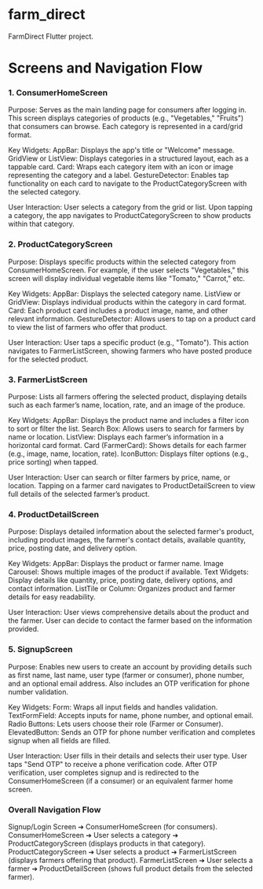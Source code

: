 # farm_direct

FarmDirect Flutter project.

# Screens and Navigation Flow

### 1. ConsumerHomeScreen
Purpose:
Serves as the main landing page for consumers after logging in. This screen displays categories of products (e.g., "Vegetables," "Fruits") that consumers can browse. Each category is represented in a card/grid format.

Key Widgets:
AppBar: Displays the app's title or "Welcome" message.
GridView or ListView: Displays categories in a structured layout, each as a tappable card.
Card: Wraps each category item with an icon or image representing the category and a label.
GestureDetector: Enables tap functionality on each card to navigate to the ProductCategoryScreen with the selected category.

User Interaction:
User selects a category from the grid or list.
Upon tapping a category, the app navigates to ProductCategoryScreen to show products within that category.

### 2. ProductCategoryScreen
Purpose:
Displays specific products within the selected category from ConsumerHomeScreen. For example, if the user selects "Vegetables," this screen will display individual vegetable items like "Tomato," "Carrot," etc.

Key Widgets:
AppBar: Displays the selected category name.
ListView or GridView: Displays individual products within the category in card format.
Card: Each product card includes a product image, name, and other relevant information.
GestureDetector: Allows users to tap on a product card to view the list of farmers who offer that product.

User Interaction:
User taps a specific product (e.g., "Tomato").
This action navigates to FarmerListScreen, showing farmers who have posted produce for the selected product.

### 3. FarmerListScreen
Purpose:
Lists all farmers offering the selected product, displaying details such as each farmer’s name, location, rate, and an image of the produce.

Key Widgets:
AppBar: Displays the product name and includes a filter icon to sort or filter the list.
Search Box: Allows users to search for farmers by name or location.
ListView: Displays each farmer’s information in a horizontal card format.
Card (FarmerCard): Shows details for each farmer (e.g., image, name, location, rate).
IconButton: Displays filter options (e.g., price sorting) when tapped.

User Interaction:
User can search or filter farmers by price, name, or location.
Tapping on a farmer card navigates to ProductDetailScreen to view full details of the selected farmer’s product.

### 4. ProductDetailScreen
Purpose:
Displays detailed information about the selected farmer's product, including product images, the farmer's contact details, available quantity, price, posting date, and delivery option.

Key Widgets:
AppBar: Displays the product or farmer name.
Image Carousel: Shows multiple images of the product if available.
Text Widgets: Display details like quantity, price, posting date, delivery options, and contact information.
ListTile or Column: Organizes product and farmer details for easy readability.

User Interaction:
User views comprehensive details about the product and the farmer.
User can decide to contact the farmer based on the information provided.

### 5. SignupScreen
Purpose:
Enables new users to create an account by providing details such as first name, last name, user type (farmer or consumer), phone number, and an optional email address. Also includes an OTP verification for phone number validation.

Key Widgets:
Form: Wraps all input fields and handles validation.
TextFormField: Accepts inputs for name, phone number, and optional email.
Radio Buttons: Lets users choose their role (Farmer or Consumer).
ElevatedButton: Sends an OTP for phone number verification and completes signup when all fields are filled.

User Interaction:
User fills in their details and selects their user type.
User taps "Send OTP" to receive a phone verification code.
After OTP verification, user completes signup and is redirected to the ConsumerHomeScreen (if a consumer) or an equivalent farmer home screen.

### Overall Navigation Flow
Signup/Login Screen ➔ ConsumerHomeScreen (for consumers).
ConsumerHomeScreen ➔ User selects a category ➔ ProductCategoryScreen (displays products in that category).
ProductCategoryScreen ➔ User selects a product ➔ FarmerListScreen (displays farmers offering that product).
FarmerListScreen ➔ User selects a farmer ➔ ProductDetailScreen (shows full product details from the selected farmer).
